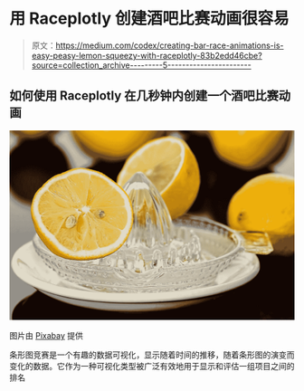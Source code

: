 # 用 Raceplotly 创建酒吧比赛动画很容易

> 原文：<https://medium.com/codex/creating-bar-race-animations-is-easy-peasy-lemon-squeezy-with-raceplotly-83b2edd46cbe?source=collection_archive---------5----------------------->

## 如何使用 Raceplotly 在几秒钟内创建一个酒吧比赛动画

![](img/ac288cd1819067f6f3751560947d9efb.png)

图片由 [Pixabay](https://pixabay.com/photos/lemon-squeezer-lemon-juice-citrus-609273/) 提供

条形图竞赛是一个有趣的数据可视化，显示随着时间的推移，随着条形图的演变而变化的数据。它作为一种可视化类型被广泛有效地用于显示和评估一组项目之间的排名